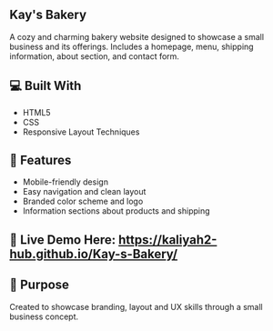 ## Kay's Bakery

A cozy and charming bakery website designed to showcase a small business and its offerings. Includes a homepage, menu, shipping information, about section, and contact form.

##  💻 Built With
- HTML5
- CSS
- Responsive Layout Techniques

##  🌟 Features
- Mobile-friendly design
- Easy navigation and clean layout
- Branded color scheme and logo
- Information sections about products and shipping

##  📍 Live Demo Here: https://kaliyah2-hub.github.io/Kay-s-Bakery/ 

##  📌 Purpose
Created to showcase branding, layout and UX skills through a small business concept.
